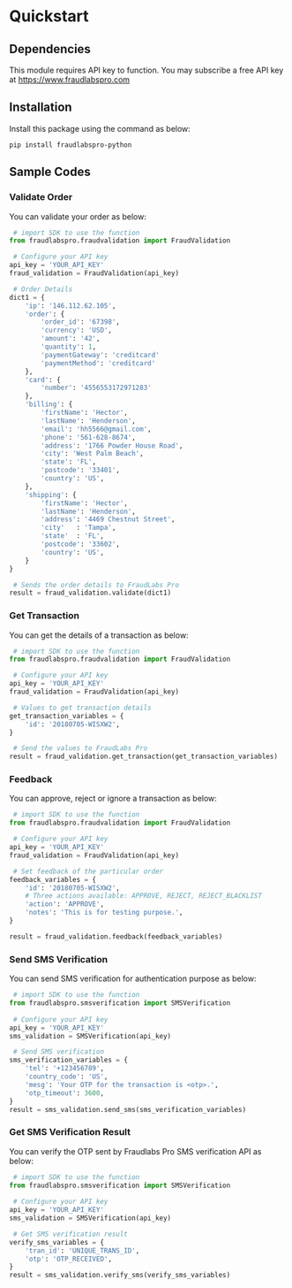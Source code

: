 # Quickstart

## Dependencies

This module requires API key to function. You may subscribe a free API key at https://www.fraudlabspro.com

## Installation

Install this package using the command as below:

```
pip install fraudlabspro-python
```

## Sample Codes

### Validate Order

You can validate your order as below:

```python
 # import SDK to use the function
from fraudlabspro.fraudvalidation import FraudValidation

 # Configure your API key
api_key = 'YOUR_API_KEY'
fraud_validation = FraudValidation(api_key)

 # Order Details
dict1 = {
	'ip': '146.112.62.105',
	'order': {
		'order_id': '67398', 
		'currency': 'USD',
		'amount': '42',
		'quantity': 1, 
		'paymentGateway': 'creditcard'
		'paymentMethod': 'creditcard'
	},
	'card': {
		'number': '4556553172971283'
	},
	'billing': {
		'firstName': 'Hector',
		'lastName': 'Henderson',
		'email': 'hh5566@gmail.com',
		'phone': '561-628-8674',
		'address': '1766 Powder House Road',
		'city': 'West Palm Beach',
		'state': 'FL',
		'postcode': '33401',
		'country': 'US',
	},
	'shipping': {
		'firstName': 'Hector',
		'lastName': 'Henderson',
		'address': '4469 Chestnut Street',
		'city'   : 'Tampa',
		'state'  : 'FL',
		'postcode': '33602',
		'country': 'US',
	}
}

 # Sends the order details to FraudLabs Pro
result = fraud_validation.validate(dict1)
```

### Get Transaction

You can get the details of a transaction as below:

```python
 # import SDK to use the function
from fraudlabspro.fraudvalidation import FraudValidation

 # Configure your API key
api_key = 'YOUR_API_KEY'
fraud_validation = FraudValidation(api_key)

 # Values to get transaction details
get_transaction_variables = {
	'id': '20180705-WISXW2',
}

 # Send the values to FraudLabs Pro
result = fraud_validation.get_transaction(get_transaction_variables)
```

### Feedback

You can approve, reject or ignore a transaction as below:

```python
 # import SDK to use the function
from fraudlabspro.fraudvalidation import FraudValidation

 # Configure your API key
api_key = 'YOUR_API_KEY'
fraud_validation = FraudValidation(api_key)

 # Set feedback of the particular order
feedback_variables = {
	'id': '20180705-WISXW2',
	# Three actions available: APPROVE, REJECT, REJECT_BLACKLIST
	'action': 'APPROVE',
	'notes': 'This is for testing purpose.',
}

result = fraud_validation.feedback(feedback_variables)
```

### Send SMS Verification

You can send SMS verification for authentication purpose as below:

```python
 # import SDK to use the function
from fraudlabspro.smsverification import SMSVerification
 
 # Configure your API key
api_key = 'YOUR_API_KEY'
sms_validation = SMSVerification(api_key)

 # Send SMS verification
sms_verification_variables = {
	'tel': '+123456789',
	'country_code': 'US',
	'mesg': 'Your OTP for the transaction is <otp>.',
	'otp_timeout': 3600,
}
result = sms_validation.send_sms(sms_verification_variables)
```

### Get SMS Verification Result

You can verify the OTP sent by Fraudlabs Pro SMS verification API as below:

```python
 # import SDK to use the function
from fraudlabspro.smsverification import SMSVerification
 
 # Configure your API key
api_key = 'YOUR_API_KEY'
sms_validation = SMSVerification(api_key)

 # Get SMS verification result
verify_sms_variables = {
	'tran_id': 'UNIQUE_TRANS_ID',
	'otp': 'OTP_RECEIVED',
}
result = sms_validation.verify_sms(verify_sms_variables)
```